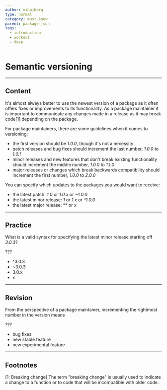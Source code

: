```yaml
---
author: mihaiberq
type: normal
category: must-know
parent: package-json
tags:
  - introduction
  - workout
  - deep
---
```


# Semantic versioning


---

## Content

It's almost always better to use the newest version of a package as it often offers fixes or improvements to its functionality. As a package maintainer it is important to communicate any changes made in a release as it may break code[1] depending on the package.

For package maintainers, there are some guidelines when it comes to versioning:

- the first version should be *1.0.0*, though it's not a necessity
- patch releases and bug fixes should increment the last number, *1.0.0* to *1.0.1*
- minor releases and new features that don't break existing functionality should increment the middle number, *1.0.0* to *1.1.0*
- major releases or changes which break backwards compatibility should increment the first number, *1.0.0* to *2.0.0*

You can specify which updates to the packages you would want to receive:

- the latest patch: *1.0* or *1.0.x* or *~1.0.0*
- the latest minor release: *1* or *1.x* or *^1.0.0*
- the latest major release: ** or *x*


---

## Practice

What is a valid syntax for specifying the latest minor release starting off *3.0.3*?

???

- ^3.0.3
- ~3.0.3
- 3.0.x
- x


---

## Revision

From the perspective of a package maintainer, incrementing the rightmost number in the version means

???

- bug fixes
- new stable feature
- new experimental feature


---

## Footnotes

[1: Breaking change]
The term "breaking change" is usually used to indicate a change to a function or to code that will be incompatible with older code.

